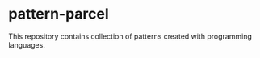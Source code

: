 # pattern-parcel
This repository contains collection of patterns created with programming languages.
